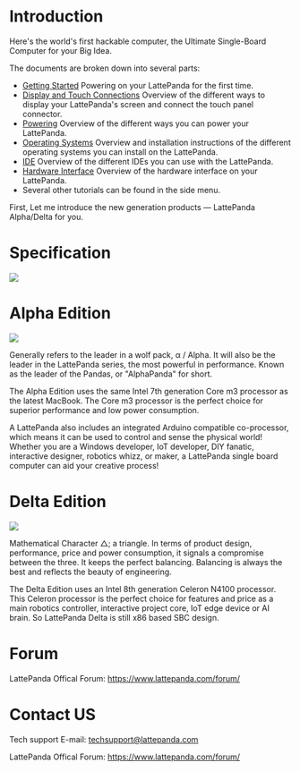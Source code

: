 # Introduction

Here's the world's first hackable computer, the Ultimate Single-Board Computer for your Big Idea.

The documents are broken down into several parts:

* [Getting Started](get_started.md) Powering on your LattePanda for the first time.
* [Display and Touch Connections](touch_and_display.md) Overview of the different ways to display your LattePanda's screen and connect the touch panel connector.
* [Powering](powering.md) Overview of the different ways you can power your LattePanda.
* [Operating Systems](os.md) Overview and installation instructions of the different operating systems you can install on the LattePanda.
* [IDE](ide.md) Overview of the different IDEs you can use with the LattePanda.
* [Hardware Interface](io_playability.md) Overview of the hardware interface on your LattePanda.
* Several other tutorials can be found in the side menu.

First, Let me introduce the new generation products — LattePanda Alpha/Delta for you. 

# Specification

![](https://i.imgur.com/J0m9x3a.png)

# Alpha Edition

![](https://i.imgur.com/TQmHjfI.jpg?2)

Generally refers to the leader in a wolf pack, α / Alpha. It will also be the leader in the LattePanda series, the most powerful in performance. Known as the leader of the Pandas, or "AlphaPanda" for short.

The Alpha Edition uses the same Intel 7th generation Core m3 processor as the latest MacBook. The Core m3 processor is the perfect choice for superior performance and low power consumption.

A LattePanda also includes an integrated Arduino compatible co-processor, which means it can be used to control and sense the physical world! Whether you are a Windows developer, IoT developer, DIY fanatic, interactive designer, robotics whizz, or maker, a LattePanda single board computer can aid your creative process! 

# Delta Edition

![](https://i.imgur.com/be38swS.jpg?1)

Mathematical Character △; a triangle. In terms of product design, performance, price and power consumption, it signals a compromise between the three. It keeps the perfect balancing. Balancing is always the best and reflects the beauty of engineering.

The Delta Edition uses an Intel 8th generation Celeron N4100 processor. This Celeron processor is the perfect choice for features and price as a main robotics controller, interactive project core, IoT edge device or AI brain. So LattePanda Delta is still x86 based SBC design.

# Forum

LattePanda Offical Forum: https://www.lattepanda.com/forum/


# Contact US

Tech support E-mail: techsupport@lattepanda.com

LattePanda Offical Forum: https://www.lattepanda.com/forum/
